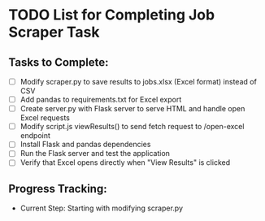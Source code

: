 # TODO List for Completing Job Scraper Task

## Tasks to Complete:
- [ ] Modify scraper.py to save results to jobs.xlsx (Excel format) instead of CSV
- [ ] Add pandas to requirements.txt for Excel export
- [ ] Create server.py with Flask server to serve HTML and handle open Excel requests
- [ ] Modify script.js viewResults() to send fetch request to /open-excel endpoint
- [ ] Install Flask and pandas dependencies
- [ ] Run the Flask server and test the application
- [ ] Verify that Excel opens directly when "View Results" is clicked

## Progress Tracking:
- Current Step: Starting with modifying scraper.py
